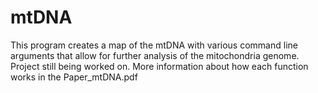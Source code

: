 # mtDNA
This program creates a map of the mtDNA with various command line arguments that allow for further analysis of the mitochondria genome. 
Project still being worked on.
More information about how each function works in the Paper_mtDNA.pdf
